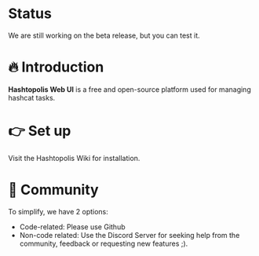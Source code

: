 # Status
We are still working on the beta release, but you can test it.

# 🔥 Introduction

**Hashtopolis Web UI** is a free and open-source platform used for managing hashcat tasks.

# 👉 Set up

Visit the Hashtopolis Wiki for installation.

# 📖 Community

To simplify, we have 2 options:
* Code-related: Please use Github
* Non-code related: Use the Discord Server for seeking help from the community, feedback or requesting new features ;).
